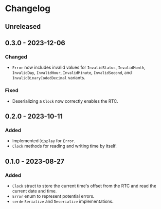 # Changelog

## Unreleased

## 0.3.0 - 2023-12-06
### Changed
- `Error` now includes invalid values for `InvalidStatus`, `InvalidMonth`, `InvalidDay`, `InvalidHour`, `InvalidMinute`, `InvalidSecond`, and `InvalidBinaryCodedDecimal` variants.
### Fixed
- Deserializing a `Clock` now correctly enables the RTC.

## 0.2.0 - 2023-10-11
### Added
- Implemented `Display` for `Error`.
- `Clock` methods for reading and writing time by itself. 

## 0.1.0 - 2023-08-27
### Added
- `Clock` struct to store the current time's offset from the RTC and read the current date and time.
- `Error` enum to represent potential errors.
- `serde` `Serialize` and `Deserialize` implementations.

